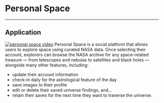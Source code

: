 # Personal Space
---
## Application
[![personal space video](https://image.ibb.co/hH0fJA/Screen-Shot-2018-10-26-at-2-20-56-PM.png)](https://www.youtube.com/watch?v=lRCB0W5v4FA)
Personal Space is a social platform that allows users to explore space using curated NASA data. Once selecting their account, explorers can browse the NASA archive for any space-related treasure — from telescopes and nebulas to satellites and black holes — alongside many other features, including:
+ update their account information
+ check-in daily for the astrological feature of the day
+ save images to their profile
+ edit or delete their saved universe findings, and...
+ retain their saves for the next time they want to traverse the universe.
